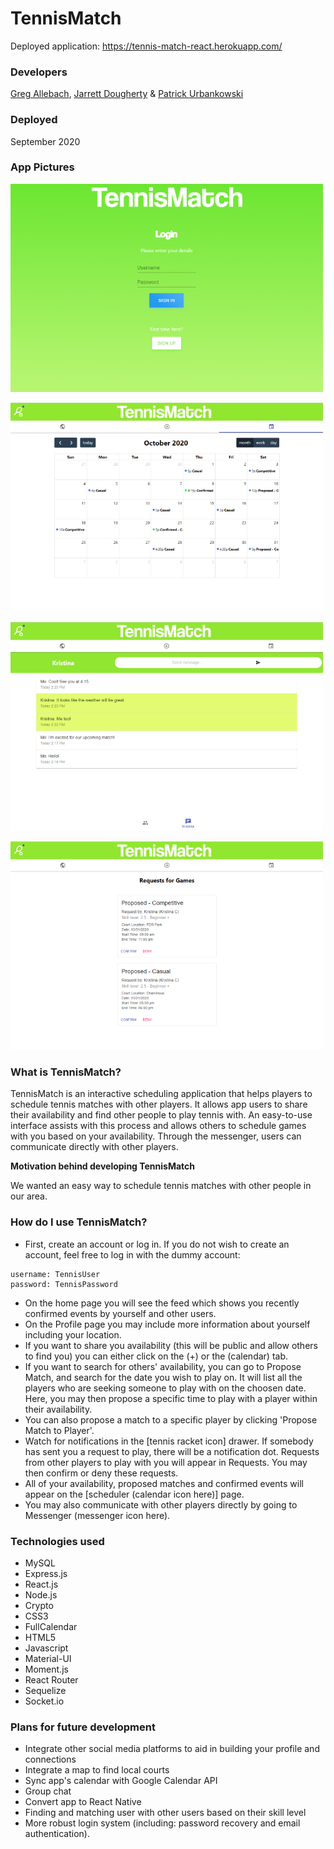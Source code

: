 # TennisMatch

Deployed application: <https://tennis-match-react.herokuapp.com/>

### Developers
[Greg Allebach](https://www.github.com/greg-a), [Jarrett Dougherty](https://www.github.com/JarrettD5309) & [Patrick Urbankowski](https://www.github.com/psu23)

### Deployed
September 2020

### **App Pictures**

<kbd><img src="md_images/tennis-match-login.png" alt="TennisMatch login" width="500"/></kbd>

<kbd><img src="md_images/tennis-match-cal.png" alt="TennisMatch scheduler" width="500"/></kbd>

<kbd><img src="md_images/tennis-match-chat.png" alt="TennisMatch messenger" width="500"/></kbd>

<kbd><img src="md_images/tennis-match-requests.png" alt="TennisMatch requests" width="500"/></kbd>

### **What is TennisMatch?** 

TennisMatch is an interactive scheduling application that helps players to schedule tennis matches with other players. It allows app users to share their availability and find other people to play tennis with. An easy-to-use interface assists with this process and allows others to schedule games with you based on your availability. Through the messenger, users can communicate directly with other players.

<!-- The messenger allows you to communicate directly with other players.   -->

<!-- The app lets you find others to play with, and allows others to schedule games with you based on your availability in an easy-to-use interface.  -->

**Motivation behind developing TennisMatch**

We wanted an easy way to schedule tennis matches with other people in our area.

### **How do I use TennisMatch?**

* First, create an account or log in. If you do not wish to create an account, feel free to log in with the dummy account: 
```
username: TennisUser 
password: TennisPassword
```
* On the home page you will see the feed which shows you recently confirmed events by yourself and other users.
* On the Profile page you may include more information about yourself including your location.
* If you want to share you availability (this will be public and allow others to find you) you can either click on the (+) or the (calendar) tab. 
* If you want to search for others' availability, you can go to Propose Match, and search for the date you wish to play on. It will list all the players who are seeking someone to play with on the choosen date. Here, you may then propose a specific time to play with a player within their availability.
* You can also propose a match to a specific player by clicking 'Propose Match to Player'. 
* Watch for notifications in the [tennis racket icon] drawer. If somebody has sent you a request to play, there will be a notification dot. Requests from other players to play with you will appear in Requests. You may then confirm or deny these requests.
* All of your availability, proposed matches and confirmed events will appear on the [scheduler (calendar icon here)] page.
* You may also communicate with other players directly by going to Messenger (messenger icon here). 


### **Technologies used**

* MySQL
* Express.js
* React.js
* Node.js
* Crypto
* CSS3
* FullCalendar
* HTML5
* Javascript
* Material-UI
* Moment.js
* React Router
* Sequelize
* Socket.io

### **Plans for future development**
            
* Integrate other social media platforms to aid in building your profile and connections
* Integrate a map to find local courts
* Sync app's calendar with Google Calendar API
* Group chat
* Convert app to React Native
* Finding and matching user with other users based on their skill level
* More robust login system (including: password recovery and email authentication).